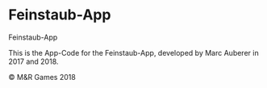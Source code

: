 # Feinstaub-App
Feinstaub-App

This is the App-Code for the Feinstaub-App, developed by Marc Auberer in 2017 and 2018.

© M&R Games 2018

